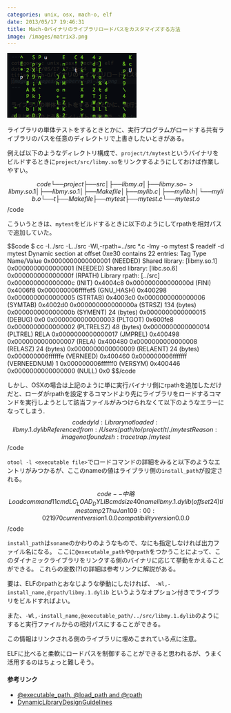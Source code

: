 ```yaml
---
categories: unix, osx, mach-o, elf
date: 2013/05/17 19:46:31
title: Mach-Oバイナリのライブラリロードパスをカスタマイズする方法
image: /images/matrix3.png
---
```


![matrix](/images/matrix3.png)

ライブラリの単体テストをするときとかに、実行プログラムがロードする共有ライブラリのパスを任意のディレクトリで上書きしたいときがある。

例えば以下のようなディレクトリ構成で、`project/t/mytest`というバイナリをビルドするときに`project/src/libmy.so`をリンクするようにしておけば作業しやすい。

$$code
└── project
    ├── src
    │   ├── libmy.a
    │   ├── libmy.so -> libmy.so.1
    │   ├── libmy.so.1
    │   ├── Makefile
    │   ├── mylib.c
    │   ├── mylib.h
    │   └── mylib.o
    └── t
        ├── Makefile
        ├── mytest
        ├── mytest.c
        └── mytest.o
$$/code

こういうときは、`mytest`をビルドするときに以下のようにしてrpathを相対パスで追加していた。

$$code
$ cc -I../src -L../src -Wl,-rpath=../src *.c -lmy -o mytest
$ readelf -d mytest
Dynamic section at offset 0xe30 contains 22 entries:
  Tag        Type                         Name/Value
 0x0000000000000001 (NEEDED)             Shared library: [libmy.so.1]
 0x0000000000000001 (NEEDED)             Shared library: [libc.so.6]
 0x000000000000000f (RPATH)              Library rpath: [../src]
 0x000000000000000c (INIT)               0x4004c8
 0x000000000000000d (FINI)               0x4006f8
 0x000000006ffffef5 (GNU_HASH)           0x400298
 0x0000000000000005 (STRTAB)             0x4003c0
 0x0000000000000006 (SYMTAB)             0x4002d0
 0x000000000000000a (STRSZ)              134 (bytes)
 0x000000000000000b (SYMENT)             24 (bytes)
 0x0000000000000015 (DEBUG)              0x0
 0x0000000000000003 (PLTGOT)             0x600fe8
 0x0000000000000002 (PLTRELSZ)           48 (bytes)
 0x0000000000000014 (PLTREL)             RELA
 0x0000000000000017 (JMPREL)             0x400498
 0x0000000000000007 (RELA)               0x400480
 0x0000000000000008 (RELASZ)             24 (bytes)
 0x0000000000000009 (RELAENT)            24 (bytes)
 0x000000006ffffffe (VERNEED)            0x400460
 0x000000006fffffff (VERNEEDNUM)         1
 0x000000006ffffff0 (VERSYM)             0x400446
 0x0000000000000000 (NULL)               0x0
$$/code


しかし、OSXの場合は上記のように単に実行バイナリ側にrpathを追加しただけだと、ローダがrpathを設定するコマンドより先にライブラリをロードするコマンドを実行しようとして該当ファイルがみつけられなくて以下のようなエラーになってしまう.
$$code
dyld: Library not loaded: libmy.1.dylib
  Referenced from: /Users/path/to/project/t/./mytest
  Reason: image not found
zsh: trace trap  ./mytest
$$/code

`otool -l <executable file>`でロードコマンドの詳細をみると以下のようなエントリがみつかるが、ここのnameの値はライブラリ側の`install_path`が設定される。

$$code
-- 中略
Load command 11
          cmd LC_LOAD_DYLIB
      cmdsize 40
         name libmy.1.dylib (offset 24)
   time stamp 2 Thu Jan  1 09:00:02 1970
      current version 1.0.0
compatibility version 0.0.0
$$/code


`install_path`は`soname`のかわりのようなもので、なにも指定しなければ出力ファイル名になる。
ここに`@executable_path`や`@rpath`をつかうことによって、このダイナミックライブラリをリンクする側のバイナリに応じて挙動をかえることができる。
これらの変数(?)の詳細は参考リンクに解説がある。


要は、ELFのrpathとおなじような挙動にしたければ、 `-Wl,-install_name,@rpath/libmy.1.dylib` というようなオプション付きでライブラリをビルドすればよい。

また、`-Wl,-install_name,@executable_path/../src/libmy.1.dylib`のようにすると実行ファイルからの相対パスにすることができる。

この情報はリンクされる側のライブラリに埋めこまれている点に注意。

ELFに比べると柔軟にロードパスを制御することができると思われるが、うまく活用するのはちょっと難しそう。


#### 参考リンク

* [@executable_path, @load_path and @rpath ](https://wincent.com/wiki/@executable_path,_@load_path_and_@rpath ) 
* [DynamicLibraryDesignGuidelines](https://developer.apple.com/library/mac/#documentation/DeveloperTools/Conceptual/DynamicLibraries/100-Articles/DynamicLibraryDesignGuidelines.html ) 

